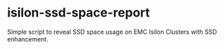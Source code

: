 isilon-ssd-space-report
=======================

Simple script to reveal SSD space usage on EMC Isilon Clusters with SSD enhancement.
